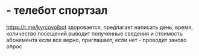 # - телебот спортзал
https://t.me/kyrcovoibot
здоровается, предлагает написать день, время, количество посещений
выводит полученные сведения и стоимость абонемента
если все верно, приглашает, если нет - проводит заново опрос
